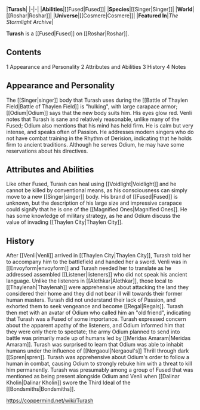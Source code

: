 |**Turash**|
|-|-|
|**Abilities**|[[Fused\|Fused]]|
|**Species**|[[Singer\|Singer]]|
|**World**|[[Roshar\|Roshar]]|
|**Universe**|[[Cosmere\|Cosmere]]|
|**Featured In**|*The Stormlight Archive*|

**Turash** is a [[Fused\|Fused]] on [[Roshar\|Roshar]].

## Contents

1 Appearance and Personality
2 Attributes and Abilities
3 History
4 Notes


## Appearance and Personality
The [[Singer\|singer]] body that Turash uses during the [[Battle of Thaylen Field\|Battle of Thaylen Field]] is "hulking", with large carapace armor; [[Odium\|Odium]] says that the new body suits him. His eyes glow red.
Venli notes that Turash is sane and relatively reasonable, unlike many of the Fused; Odium also mentions that his mind has held firm. He is calm but very intense, and speaks often of Passion. He addresses modern singers who do not have combat training in the Rhythm of Derision, indicating that he holds firm to ancient traditions. Although he serves Odium, he may have some reservations about his directives.

## Attributes and Abilities
Like other Fused, Turash can heal using [[Voidlight\|Voidlight]] and he cannot be killed by conventional means, as his consciousness can simply move to a new [[Singer\|singer]] body. His brand of [[Fused\|Fused]] is unknown, but the description of his large size and impressive carapace could signify that he is one of the [[Magnified Ones\|Magnified Ones]].
He has some knowledge of military strategy, as he and Odium discuss the value of invading [[Thaylen City\|Thaylen City]].

## History
After [[Venli\|Venli]] arrived in [[Thaylen City\|Thaylen City]], Turash told her to accompany him to the battlefield and handed her a sword. Venli was in [[Envoyform\|envoyform]] and Turash needed her to translate as he addressed assembled [[Listener\|listeners]] who did not speak his ancient language. Unlike the listeners in [[Alethkar\|Alethkar]], those local to [[Thaylenah\|Thaylenah]] were apprehensive about attacking the land they considered their home and they did not bear ill will towards their former human masters. Turash did not understand their lack of Passion, and exhorted them to seek vengeance and become [[Regal\|Regals]].
Turash then met with an avatar of Odium who called him an "old friend", indicating that Turash was a Fused of some importance. Turash expressed concern about the apparent apathy of the listeners, and Odium informed him that they were only there to spectate; the army Odium planned to send into battle was primarily made up of humans led by [[Meridas Amaram\|Meridas Amaram]]. Turash was surprised to learn that Odium was able to inhabit humans under the influence of [[Nergaoul\|Nergaoul's]] Thrill through dark [[Spren\|spren]]. Turash was apprehensive about Odium's order to follow a human in combat, causing Odium to strongly rebuke him with a threat to kill him permanently. Turash was presumably among a group of Fused that was mentioned as being present alongside Odium and Venli when [[Dalinar Kholin\|Dalinar Kholin]] swore the Third Ideal of the [[Bondsmiths\|Bondsmiths]].



https://coppermind.net/wiki/Turash